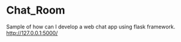 # Chat_Room

Sample of how can I develop a web chat app using flask framework. 
http://127.0.0.1:5000/
